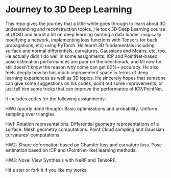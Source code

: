 # Journey to 3D Deep Learning

This repo gives the journey that a little white goes through to learn about 3D understanding and reconstruction topics. He took 3D Deep Learning course at UCSD and learnt a lot on deep learning (writing a data loader, magically modifying a network, implementing loss functions with Tensors for back propagations, etc) using PyTorch. He learnt 3D fundamentals including surface and normal differentials, curvatures, Gaussians and Means, etc, too. He actually didn't do well in some assignments: ICP and PointNet-based pose estimation performances are poor on the benchmark, and till now he still doesn't know the reason why some can get 80%+ accuracy. He also feels deeply how he has much improvement space in terms of deep learning experiences as well as 3D topics. He sincerely hopes that someone can give some suggestions on his codes, point out some improvements, or just tell him some tricks that can improve the performance of ICP/PointNet.

It includes codes for the following assignments:

HW0 (poorly done though): Basic optimizations and probability. Uniform sampling over triangles

Hw1: Rotation representations. Differential geometry representations of a surface. Mesh geometry computations. Point Cloud sampling and Gaussian curvatures' computations.

HW2: Shape deformation based on Chamfer loss and curvature loss. Pose estimation based on ICP and (PointNet-like) learning methods.

HW3: Novel View Synthesis with NeRF and TensoRF.

Hit a star or fork it if you like my works.
